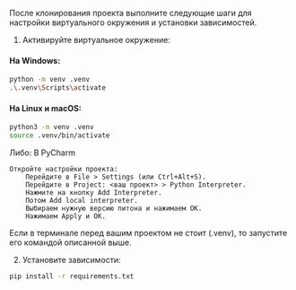 После клонирования проекта выполните следующие шаги для настройки виртуального окружения и установки зависимостей.

1. Активируйте виртуальное окружение:
#### На Windows:
```bash
python -m venv .venv
.\.venv\Scripts\activate
```

#### На Linux и macOS:
```bash
python3 -m venv .venv
source .venv/bin/activate
```
Либо: В PyCharm

    Откройте настройки проекта:
        Перейдите в File > Settings (или Ctrl+Alt+S).
        Перейдите в Project: <ваш проект> > Python Interpreter.
        Нажмите на кнопку Add Interpreter.
        Потом Add local interpreter.
        Выбираем нужную версию питона и нажимаем OK.
        Нажимаем Apply и OK.
Если в терминале перед вашим проектом не стоит (.venv), то запустите его командой описанной выше.

2. Установите зависимости:
```bash
pip install -r requirements.txt
```